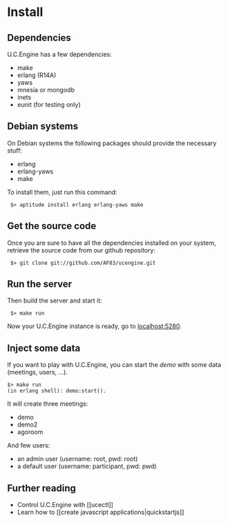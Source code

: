 # Install

## Dependencies

U.C.Engine has a few dependencies:

* make
* erlang (R14A)
* yaws
* mnesia or mongodb
* inets
* eunit (for testing only)

## Debian systems

On Debian systems the following packages should provide the necessary stuff:

  - erlang
  - erlang-yaws
  - make

To install them, just run this command:

     $> aptitude install erlang erlang-yaws make

## Get the source code

Once you are sure to have all the dependencies installed on your system,
retrieve the source code from our github repository:

     $> git clone git://github.com/AF83/ucengine.git

## Run the server

Then build the server and start it:

     $> make run

Now your U.C.Engine instance is ready, go to [localhost:5280](http://localhost:5280/).

## Inject some data

If you want to play with U.C.Engine, you can start the *demo* with some data (meetings, users, ...).

    $> make run
    (in erlang shell): demo:start().

It will create three meetings:

* demo
* demo2
* agoroom

And few users:

* an admin user (username: root, pwd: root)
* a default user (username: participant, pwd: pwd)

## Further reading

* Control U.C.Engine with [[ucectl]]
* Learn how to [[create javascript applications|quickstartjs]]
